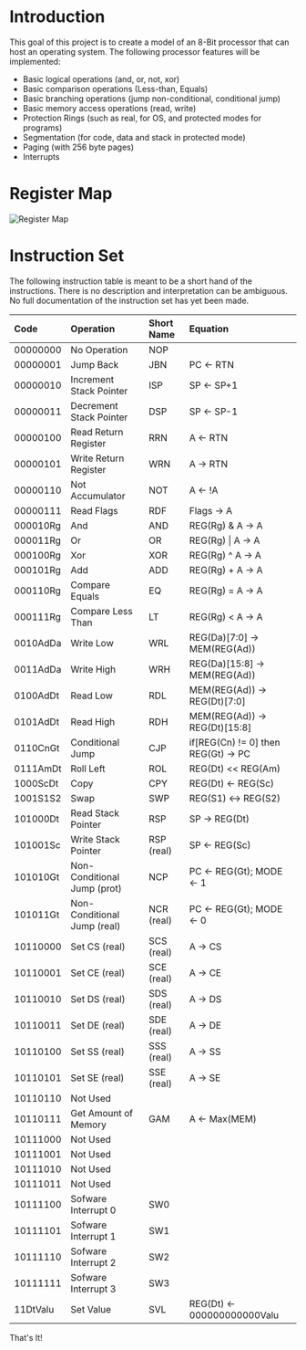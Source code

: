 # Introduction 
This goal of this project is to create a model of an 8-Bit processor that can host an operating system. The following processor features will be implemented:
* Basic logical operations (and, or, not, xor)
* Basic comparison operations (Less-than, Equals)
* Basic branching operations (jump non-conditional, conditional jump)
* Basic memory access operations (read, write)
* Protection Rings (such as real, for OS, and protected modes for programs)
* Segmentation (for code, data and stack in protected mode)
* Paging (with 256 byte pages)
* Interrupts

# Register Map
![Register Map](https://docs.google.com/drawings/d/e/2PACX-1vSF-PthyUAP-zF97gdNV2D4nN0EQKxJt4iW48JPhNAF4zAdomu0ihIHaXag0rTDXatp69aeBcFj2l8z/pub?w=898&amp;h=1551)

# Instruction Set

The following instruction table is meant to be a short hand of the instructions. There is no description and interpretation can be ambiguous. No full documentation of the instruction set has yet been made. 

| Code        | Operation                   | Short Name     | Equation                           |
| :---------- |:--------------------------- | :------------- | :--------------------------------- |
| 00000000    | No Operation                | NOP            |                                    |
| 00000001    | Jump Back                   | JBN            | PC ← RTN                           |
| 00000010    | Increment Stack Pointer     | ISP            | SP ← SP+1                          |
| 00000011    | Decrement Stack Pointer     | DSP            | SP ← SP-1                          |
| 00000100    | Read Return Register        | RRN            | A ← RTN                            |
| 00000101    | Write Return Register       | WRN            | A → RTN                            |
| 00000110    | Not Accumulator             | NOT            | A ← !A                             |
| 00000111    | Read Flags                  | RDF            | Flags → A                          |
| 000010Rg    | And                         | AND            | REG(Rg) & A → A                    |
| 000011Rg    | Or                          | OR             | REG(Rg) \| A → A                   |
| 000100Rg    | Xor                         | XOR            | REG(Rg) ^ A → A                    |
| 000101Rg    | Add                         | ADD            | REG(Rg) + A → A                    |
| 000110Rg    | Compare Equals              | EQ             | REG(Rg) = A → A                    |
| 000111Rg    | Compare Less Than           | LT             | REG(Rg) \< A → A                   |
| 0010AdDa    | Write Low                   | WRL            | REG(Da)[7:0] → MEM(REG(Ad))        |
| 0011AdDa    | Write High                  | WRH            | REG(Da)[15:8] → MEM(REG(Ad))       |
| 0100AdDt    | Read Low                    | RDL            | MEM(REG(Ad)) → REG(Dt)[7:0]        |
| 0101AdDt    | Read High                   | RDH            | MEM(REG(Ad)) → REG(Dt)[15:8]       |
| 0110CnGt    | Conditional Jump            | CJP            | if[REG(Cn) != 0] then REG(Gt) → PC |
| 0111AmDt    | Roll Left                   | ROL            | REG(Dt) << REG(Am)                 |
| 1000ScDt    | Copy                        | CPY            | REG(Dt) ← REG(Sc)                  |
| 1001S1S2    | Swap                        | SWP            | REG(S1) ↔ REG(S2)                  |
| 101000Dt    | Read Stack Pointer          | RSP            | SP → REG(Dt)                       |
| 101001Sc    | Write Stack Pointer         | RSP (real)     | SP ← REG(Sc)                       |
| 101010Gt    | Non-Conditional Jump (prot) | NCP            | PC ← REG(Gt); MODE ← 1             |
| 101011Gt    | Non-Conditional Jump (real) | NCR (real)     | PC ← REG(Gt); MODE ← 0             |
| 10110000    | Set CS (real)               | SCS (real)     | A  → CS                            |
| 10110001    | Set CE (real)               | SCE (real)     | A  → CE                            |
| 10110010    | Set DS (real)               | SDS (real)     | A  → DS                            |
| 10110011    | Set DE (real)               | SDE (real)     | A  → DE                            |
| 10110100    | Set SS (real)               | SSS (real)     | A  → SS                            |
| 10110101    | Set SE (real)               | SSE (real)     | A  → SE                            |
| 10110110    | Not Used                    |                |                                    |
| 10110111    | Get Amount of Memory        | GAM            | A  ← Max(MEM)                      |
| 10111000    | Not Used                    |                |                                    |
| 10111001    | Not Used                    |                |                                    |
| 10111010    | Not Used                    |                |                                    |
| 10111011    | Not Used                    |                |                                    |
| 10111100    | Sofware Interrupt 0         | SW0            |                                    |
| 10111101    | Sofware Interrupt 1         | SW1            |                                    |
| 10111110    | Sofware Interrupt 2         | SW2            |                                    |
| 10111111    | Sofware Interrupt 3         | SW3            |                                    |
| 11DtValu    | Set Value                   | SVL            | REG(Dt) ← 000000000000Valu         |

That's It!
